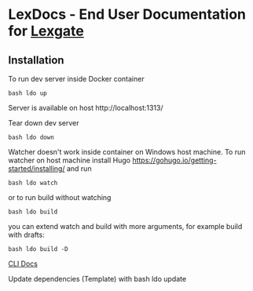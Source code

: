 # LexDocs - End User Documentation for  [Lexgate](https://lexgate.ch)

## Installation

To run dev server inside Docker container

    bash ldo up
    
Server is available on host http://localhost:1313/

Tear down dev server
    
    bash ldo down
    
Watcher doesn't work inside container on Windows host machine.
To run watcher on host machine install Hugo https://gohugo.io/getting-started/installing/ and run

    bash ldo watch
    
or to run build without watching

    bash ldo build

you can extend watch and build with more arguments, for example build with drafts:

    bash ldo build -D
[CLI Docs](https://gohugo.io/commands/hugo/)

Update dependencies (Template) with
bash ldo update